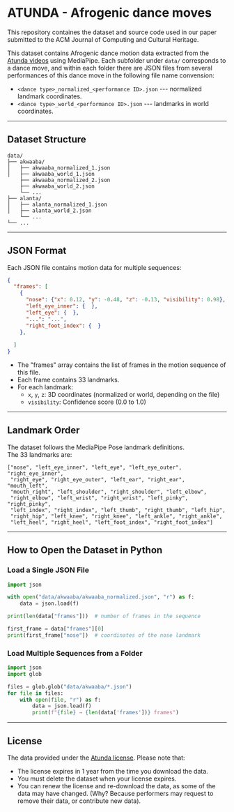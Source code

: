 # ATUNDA - Afrogenic dance moves
This repository containes the dataset and source code used in our paper submitted to the ACM Journal of Computing and Cultural Heritage.

This dataset contains Afrogenic dance motion data extracted from the [Atunda videos](https://www.atunda.live/) using MediaPipe.
Each subfolder under `data/` corresponds to a dance move, and within each folder there are JSON files from several performances of this dance move in the following file name convension:

-   `<dance type>_normalized_<performance ID>.json` --- normalized landmark coordinates.
-   `<dance type>_world_<performance ID>.json` --- landmarks in world coordinates.

------------------------------------------------------------------------

## Dataset Structure

    data/
    ├── akwaaba/
    │   ├── akwaaba_normalized_1.json
    │   ├── akwaaba_world_1.json
        ├── akwaaba_normalized_2.json
        ├── akwaaba_world_2.json
        └── ...
    ├── alanta/
    │   ├── alanta_normalized_1.json
    │   ├── alanta_world_2.json
        └── ...
    └── ...

------------------------------------------------------------------------

## JSON Format

Each JSON file contains motion data for multiple sequences:

``` json
{
  "frames": [
    {
      "nose": {"x": 0.12, "y": -0.48, "z": -0.13, "visibility": 0.98},
      "left_eye_inner": {  },
      "left_eye": {  },
      "...": "...",
      "right_foot_index": {  }
    },
    
  ]
}
```

-   The "frames" array contains the list of frames in the motion sequence of this file.
-   Each frame contains 33 landmarks.
-   For each landmark:
    -   `x`, `y`, `z`: 3D coordinates (normalized or world, depending on
        the file)
    -   `visibility`: Confidence score (0.0 to 1.0)

------------------------------------------------------------------------

## Landmark Order

The dataset follows the MediaPipe Pose landmark definitions.\
The 33 landmarks are:

    ["nose", "left_eye_inner", "left_eye", "left_eye_outer", "right_eye_inner",
     "right_eye", "right_eye_outer", "left_ear", "right_ear", "mouth_left",
     "mouth_right", "left_shoulder", "right_shoulder", "left_elbow",
     "right_elbow", "left_wrist", "right_wrist", "left_pinky", "right_pinky",
     "left_index", "right_index", "left_thumb", "right_thumb", "left_hip",
     "right_hip", "left_knee", "right_knee", "left_ankle", "right_ankle",
     "left_heel", "right_heel", "left_foot_index", "right_foot_index"]

------------------------------------------------------------------------

## How to Open the Dataset in Python

### Load a Single JSON File

``` python
import json

with open("data/akwaaba/akwaaba_normalized.json", "r") as f:
    data = json.load(f)

print(len(data["frames"]))  # number of frames in the sequence

first_frame = data["frames"][0]
print(first_frame["nose"])  # coordinates of the nose landmark
```

### Load Multiple Sequences from a Folder

``` python
import json
import glob

files = glob.glob("data/akwaaba/*.json")
for file in files:
    with open(file, "r") as f:
        data = json.load(f)
        print(f"{file} → {len(data['frames'])} frames")
```

------------------------------------------------------------------------

## License

The data provided under the [Atunda license](LICENSE). 
Please note that:
- The license expires in 1 year from the time you download the data.
- You must delete the dataset when your license expires.
- You can renew the license and re-download the data, as some of the data may have changed. (Why? Because performers may request to remove their data, or contribute new data). 
